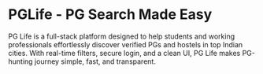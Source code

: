 # PGLife - PG Search Made Easy

PG Life is a full-stack platform designed to help students and working professionals effortlessly discover verified PGs and hostels in top Indian cities. With real-time filters, secure login, and a clean UI, PG Life makes PG-hunting journey simple, fast, and transparent.